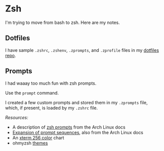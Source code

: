 # Zsh

I'm trying to move from bash to zsh.
Here are my notes.

## Dotfiles

I have sample 
`.zshrc`,
`.zshenv`,
`.zprompts`, and
`.zprofile`
files in my [dotfiles repo](https://github.com/mdpiper/dotfiles).


## Prompts

I had waaay too much fun with zsh prompts.

Use the `prompt` command.

I created a few custom prompts and stored them in my `.zprompts` file,
which, if present, is loaded by my `.zshrc` file.

*Resources:*

* A description of [zsh prompts](https://wiki.archlinux.org/title/zsh#Prompts) from the Arch Linux docs
* [Expansion of prompt sequences](https://man.archlinux.org/man/zshmisc.1#EXPANSION_OF_PROMPT_SEQUENCES), also from the Arch Linux docs
* An [xterm 256 color](https://upload.wikimedia.org/wikipedia/commons/1/15/Xterm_256color_chart.svg) chart
* ohmyzsh [themes](https://github.com/ohmyzsh/ohmyzsh/wiki/Themes)
